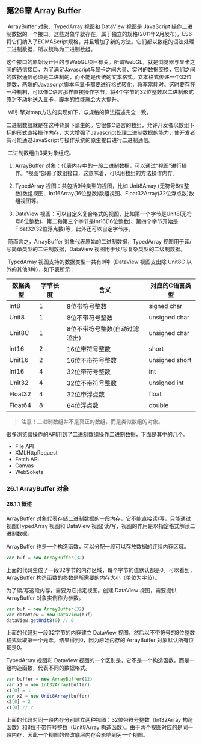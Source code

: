 ## 第26章 Array Buffer

​	ArrayBuffer 对象、TypedArray 视图和 DataView 视图是 JavaScript 操作二进制数据的一个接口。这些对象早就存在，属于独立的规格(2011年2月发布)，ES6 将它们纳入了ECMAScript规格，并且增加了新的方法。它们都以数组的语法处理二进制数据，所以统称为二进制数组。

​	这个接口的原始设计目的与WebGL项目有关。所谓WebGL，就是浏览器与显卡之间的通信接口，为了满足Javascript与显卡之间大量、实时的数据交换，它们之间的数据通信必须是二进制的，而不能是传统的文本格式。文本格式传递一个32位整数，两端的Javascript脚本与显卡都要进行格式转化，将非常耗时。这时要存在一种机制，可以像C语言那样直接操作字节，将4个字节的32位整数以二进制形式原封不动地送入显卡，脚本的性能就会大大提升。

​	V8引擎对map方法的实现如下，与规格的算法描述完全一致。

​	二进制数组就是在这种背景下诞生的。它很像C语言的数组，允许开发者以数组下标的形式直接操作内存，大大增强了Javascript处理二进制数据的能力，使开发者有可能通过JavaScript与操作系统的原生接口进行二进制通信。

​	二进制数组由3类对象组成。

1. ArrayBuffer 对象：代表内存中的一段二进制数据，可以通过“视图”进行操作。“视图”部署了数组接口，这意味着，可以用数组的方法操作内存。

2. TypedArray 视图：共包括9种类型的视图，比如 Unit8Array (无符号8位整数)数组视图、Int16Array(16位整数)数组视图、Float32Array(32位浮点数)数组视图等。

3. DataView 视图：可以自定义复合格式的视图，比如第一个字节是Unit8(无符号8位整数)、第二和第三个字节是Int16(16位整数)、第四个字节开始是Float32(32位浮点数)等，此外还可以自定字节序。

​	简而言之，ArrayBuffer 对象代表原始的二进制数据，TypedArray 视图用于读/写简单类型的二进制数据，DataView 视图用于读/写复杂类型的二级制数据。

​	TypedArray 视图支持的数据类型一共有9种（DataView 视图支出除 Unit8C 以外的其他8种），如下表所示：

| 数据类型 | 字节长度 | 含义                          | 对应的C语言类型 |
| -------- | -------- | ----------------------------- | --------------- |
| Int8     | 1        | 8位带符号整数                 | signed char     |
| Unit8    | 1        | 8位不带符号整数               | unsigned char   |
| Unit8C   | 1        | 8位不带符号整数(自动过滤溢出) | unsigned char   |
| Int16    | 2        | 16位带符号整数                | short           |
| Unit16   | 2        | 16位不带符号整数              | unsigned short  |
| Int16    | 4        | 32位带符号整数                | int             |
| Unit32   | 4        | 32位不带符号整数              | unsigned int    |
| Float32  | 4        | 32位带浮点数                  | float           |
| Float64  | 8        | 64位浮点数                    | double          |

> 注意！二进制数组并不是真正的数组，而是类似数组的对象。

很多浏览器操作的API用到了二进制数组操作二进制数据，下面是其中的几个。

- File API
- XMLHttpRequest
- Fetch API
- Canvas
- WebSokets

### 26.1 ArrayBuffer 对象
#### 26.1.1 概述

ArrayBuffer 对象代表存储二进制数据的一段内存，它不能直接读/写，只能通过视图(TypedArray 视图和 DataView 视图)读/写，视图的作用是以指定格式解读二进制数据。

ArrayBuffer 也是一个构造函数，可以分配一段可以存放数据的连续内存区域。

``` javascript
var buf = new ArrayBuffer(32)
```

上面的代码生成了一段32字节的内存区域，每个字节的值默认都是0。可以看到，ArrayBuffer 构造函数的参数是所需要的内存大小（单位为字节）。

为了读/写这段内存，需要为它指定视图。创建 DataView 视图，需要提供 ArrayBuffer 对象实例作为参数。

``` javascript
var buf = new ArrayBuffer(32)
var dataView = new DataView(buf)
dataView.getUnit8(0) // 0
```

上面的代码对一段32字节的内存建立 DataView 视图，然后以不带符号的8位整数格式读取第一个元素，结果得到0，因为原始内存的 ArrayBuffer 对象默认所有位都是0。

TypedArray 视图和 DataView 视图的一个区别是，它不是一个构造函数，而是一组构造函数，代表不同的数据格式。
```javascript
var buffer = new ArrayBuffer(12)
var x1 = new Int32Array(buffer)
x1[0] = 1
var x2 = new Unit8Array(buffer)
x2[0] = 2
x1[0] // 2
```

上面的代码对同一段内存分别建立两种视图：32位带符号整数（Int32Array 构造函数）和8位不带符号整数（Unit8Array 构造函数）。由于两个视图对应的是同一段内存，因此一个视图的修改底层内存会影响到另一个视图。















